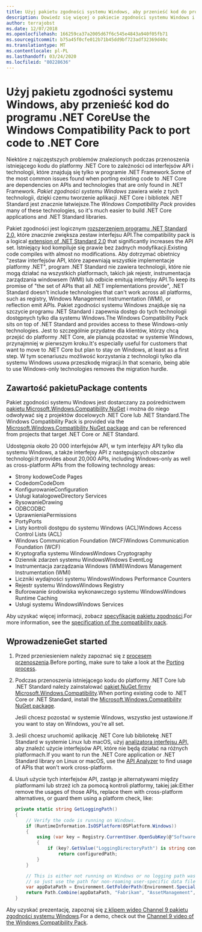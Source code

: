 ```yaml
---
title: Użyj pakietu zgodności systemu Windows, aby przenieść kod do programu .NET Core
description: Dowiedz się więcej o pakiecie zgodności systemu Windows i o tym, jak można go używać do przenoszenia istniejącego kodu programu .NET Framework do platformy .NET Core.
author: terrajobst
ms.date: 12/07/2018
ms.openlocfilehash: 166259ca37a2005d67f6c545e4843a940f05fb71
ms.sourcegitcommit: b75a45f0cfe012b71b45dd9bf723adf32369d40c
ms.translationtype: MT
ms.contentlocale: pl-PL
ms.lasthandoff: 03/24/2020
ms.locfileid: "80228636"
---
```

# <a name="use-the-windows-compatibility-pack-to-port-code-to-net-core"></a><span data-ttu-id="f2ec2-103">Użyj pakietu zgodności systemu Windows, aby przenieść kod do programu .NET Core</span><span class="sxs-lookup"><span data-stu-id="f2ec2-103">Use the Windows Compatibility Pack to port code to .NET Core</span></span>

<span data-ttu-id="f2ec2-104">Niektóre z najczęstszych problemów znalezionych podczas przenoszenia istniejącego kodu do platformy .NET Core to zależności od interfejsów API i technologii, które znajdują się tylko w programie .NET Framework.</span><span class="sxs-lookup"><span data-stu-id="f2ec2-104">Some of the most common issues found when porting existing code to .NET Core are dependencies on APIs and technologies that are only found in .NET Framework.</span></span> <span data-ttu-id="f2ec2-105">*Pakiet zgodności systemu Windows* zawiera wiele z tych technologii, dzięki czemu tworzenie aplikacji .NET Core i bibliotek .NET Standard jest znacznie łatwiejsze.</span><span class="sxs-lookup"><span data-stu-id="f2ec2-105">The *Windows Compatibility Pack* provides many of these technologies, so it's much easier to build .NET Core applications and .NET Standard libraries.</span></span>

<span data-ttu-id="f2ec2-106">Pakiet zgodności jest logicznym [rozszerzeniem programu .NET Standard 2.0,](../whats-new/dotnet-core-2-0.md#api-changes-and-library-support) które znacznie zwiększa zestaw interfejsu API.</span><span class="sxs-lookup"><span data-stu-id="f2ec2-106">The compatibility pack is a logical [extension of .NET Standard 2.0](../whats-new/dotnet-core-2-0.md#api-changes-and-library-support) that significantly increases the API set.</span></span> <span data-ttu-id="f2ec2-107">Istniejący kod kompiluje się prawie bez żadnych modyfikacji.</span><span class="sxs-lookup"><span data-stu-id="f2ec2-107">Existing code compiles with almost no modifications.</span></span> <span data-ttu-id="f2ec2-108">Aby dotrzymać obietnicy "zestaw interfejsów API, które zapewniają wszystkie implementacje platformy .NET", program .NET Standard nie zawiera technologii, które nie mogą działać na wszystkich platformach, takich jak rejestr, instrumentacja zarządzania windowsem (WMI) lub odbicie emitują interfejsy API.</span><span class="sxs-lookup"><span data-stu-id="f2ec2-108">To keep its promise of "the set of APIs that all .NET implementations provide", .NET Standard doesn't include technologies that can't work across all platforms, such as registry, Windows Management Instrumentation (WMI), or reflection emit APIs.</span></span> <span data-ttu-id="f2ec2-109">Pakiet zgodności systemu Windows znajduje się na szczycie programu .NET Standard i zapewnia dostęp do tych technologii dostępnych tylko dla systemu Windows.</span><span class="sxs-lookup"><span data-stu-id="f2ec2-109">The Windows Compatibility Pack sits on top of .NET Standard and provides access to these Windows-only technologies.</span></span> <span data-ttu-id="f2ec2-110">Jest to szczególnie przydatne dla klientów, którzy chcą przejść do platformy .NET Core, ale planują pozostać w systemie Windows, przynajmniej w pierwszym kroku.</span><span class="sxs-lookup"><span data-stu-id="f2ec2-110">It's especially useful for customers that want to move to .NET Core but plan to stay on Windows, at least as a first step.</span></span> <span data-ttu-id="f2ec2-111">W tym scenariuszu możliwość korzystania z technologii tylko dla systemu Windows usuwa przeszkodę migracji.</span><span class="sxs-lookup"><span data-stu-id="f2ec2-111">In that scenario, being able to use Windows-only technologies removes the migration hurdle.</span></span>

## <a name="package-contents"></a><span data-ttu-id="f2ec2-112">Zawartość pakietu</span><span class="sxs-lookup"><span data-stu-id="f2ec2-112">Package contents</span></span>

<span data-ttu-id="f2ec2-113">Pakiet zgodności systemu Windows jest dostarczany za pośrednictwem [pakietu Microsoft.Windows.Compatibility NuGet](https://www.nuget.org/packages/Microsoft.Windows.Compatibility) i można do niego odwoływać się z projektów docelowych .NET Core lub .NET Standard.</span><span class="sxs-lookup"><span data-stu-id="f2ec2-113">The Windows Compatibility Pack is provided via the [Microsoft.Windows.Compatibility NuGet package](https://www.nuget.org/packages/Microsoft.Windows.Compatibility) and can be referenced from projects that target .NET Core or .NET Standard.</span></span>

<span data-ttu-id="f2ec2-114">Udostępnia około 20 000 interfejsów API, w tym interfejsy API tylko dla systemu Windows, a także interfejsy API z następujących obszarów technologii:</span><span class="sxs-lookup"><span data-stu-id="f2ec2-114">It provides about 20,000 APIs, including Windows-only as well as cross-platform APIs from the following technology areas:</span></span>

- <span data-ttu-id="f2ec2-115">Strony kodowe</span><span class="sxs-lookup"><span data-stu-id="f2ec2-115">Code Pages</span></span>
- <span data-ttu-id="f2ec2-116">Codedom</span><span class="sxs-lookup"><span data-stu-id="f2ec2-116">CodeDom</span></span>
- <span data-ttu-id="f2ec2-117">Konfigurowanie</span><span class="sxs-lookup"><span data-stu-id="f2ec2-117">Configuration</span></span>
- <span data-ttu-id="f2ec2-118">Usługi katalogowe</span><span class="sxs-lookup"><span data-stu-id="f2ec2-118">Directory Services</span></span>
- <span data-ttu-id="f2ec2-119">Rysowanie</span><span class="sxs-lookup"><span data-stu-id="f2ec2-119">Drawing</span></span>
- <span data-ttu-id="f2ec2-120">ODBC</span><span class="sxs-lookup"><span data-stu-id="f2ec2-120">ODBC</span></span>
- <span data-ttu-id="f2ec2-121">Uprawnienia</span><span class="sxs-lookup"><span data-stu-id="f2ec2-121">Permissions</span></span>
- <span data-ttu-id="f2ec2-122">Porty</span><span class="sxs-lookup"><span data-stu-id="f2ec2-122">Ports</span></span>
- <span data-ttu-id="f2ec2-123">Listy kontroli dostępu do systemu Windows (ACL)</span><span class="sxs-lookup"><span data-stu-id="f2ec2-123">Windows Access Control Lists (ACL)</span></span>
- <span data-ttu-id="f2ec2-124">Windows Communication Foundation (WCF)</span><span class="sxs-lookup"><span data-stu-id="f2ec2-124">Windows Communication Foundation (WCF)</span></span>
- <span data-ttu-id="f2ec2-125">Kryptografia systemu Windows</span><span class="sxs-lookup"><span data-stu-id="f2ec2-125">Windows Cryptography</span></span>
- <span data-ttu-id="f2ec2-126">Dziennik zdarzeń systemu Windows</span><span class="sxs-lookup"><span data-stu-id="f2ec2-126">Windows EventLog</span></span>
- <span data-ttu-id="f2ec2-127">Instrumentacja zarządzania Windows (WMI)</span><span class="sxs-lookup"><span data-stu-id="f2ec2-127">Windows Management Instrumentation (WMI)</span></span>
- <span data-ttu-id="f2ec2-128">Liczniki wydajności systemu Windows</span><span class="sxs-lookup"><span data-stu-id="f2ec2-128">Windows Performance Counters</span></span>
- <span data-ttu-id="f2ec2-129">Rejestr systemu Windows</span><span class="sxs-lookup"><span data-stu-id="f2ec2-129">Windows Registry</span></span>
- <span data-ttu-id="f2ec2-130">Buforowanie środowiska wykonawczego systemu Windows</span><span class="sxs-lookup"><span data-stu-id="f2ec2-130">Windows Runtime Caching</span></span>
- <span data-ttu-id="f2ec2-131">Usługi systemu Windows</span><span class="sxs-lookup"><span data-stu-id="f2ec2-131">Windows Services</span></span>

<span data-ttu-id="f2ec2-132">Aby uzyskać więcej informacji, zobacz [specyfikację pakietu zgodności](https://github.com/dotnet/designs/blob/master/accepted/2018/compat-pack/compat-pack.md).</span><span class="sxs-lookup"><span data-stu-id="f2ec2-132">For more information, see the [specification of the compatibility pack](https://github.com/dotnet/designs/blob/master/accepted/2018/compat-pack/compat-pack.md).</span></span>

## <a name="get-started"></a><span data-ttu-id="f2ec2-133">Wprowadzenie</span><span class="sxs-lookup"><span data-stu-id="f2ec2-133">Get started</span></span>

1. <span data-ttu-id="f2ec2-134">Przed przeniesieniem należy zapoznać się z [procesem przenoszenia](index.md).</span><span class="sxs-lookup"><span data-stu-id="f2ec2-134">Before porting, make sure to take a look at the [Porting process](index.md).</span></span>

2. <span data-ttu-id="f2ec2-135">Podczas przenoszenia istniejącego kodu do platformy .NET Core lub .NET Standard należy zainstalować [pakiet NuGet firmy Microsoft.Windows.Compatibility](https://www.nuget.org/packages/Microsoft.Windows.Compatibility).</span><span class="sxs-lookup"><span data-stu-id="f2ec2-135">When porting existing code to .NET Core or .NET Standard, install the [Microsoft.Windows.Compatibility NuGet package](https://www.nuget.org/packages/Microsoft.Windows.Compatibility).</span></span>

   <span data-ttu-id="f2ec2-136">Jeśli chcesz pozostać w systemie Windows, wszystko jest ustawione.</span><span class="sxs-lookup"><span data-stu-id="f2ec2-136">If you want to stay on Windows, you're all set.</span></span>

3. <span data-ttu-id="f2ec2-137">Jeśli chcesz uruchomić aplikację .NET Core lub bibliotekę .NET Standard w systemie Linux lub macOS, użyj [analizatora interfejsu API,](../../standard/analyzers/api-analyzer.md) aby znaleźć użycie interfejsów API, które nie będą działać na różnych platformach.</span><span class="sxs-lookup"><span data-stu-id="f2ec2-137">If you want to run the .NET Core application or .NET Standard library on Linux or macOS, use the [API Analyzer](../../standard/analyzers/api-analyzer.md) to find usage of APIs that won't work cross-platform.</span></span>

4. <span data-ttu-id="f2ec2-138">Usuń użycie tych interfejsów API, zastąp je alternatywami między platformami lub strzeż ich za pomocą kontroli platformy, takiej jak:</span><span class="sxs-lookup"><span data-stu-id="f2ec2-138">Either remove the usages of those APIs, replace them with cross-platform alternatives, or guard them using a platform check, like:</span></span>

    ```csharp
    private static string GetLoggingPath()
    {
        // Verify the code is running on Windows.
        if (RuntimeInformation.IsOSPlatform(OSPlatform.Windows))
        {
            using (var key = Registry.CurrentUser.OpenSubKey(@"Software\Fabrikam\AssetManagement"))
            {
                if (key?.GetValue("LoggingDirectoryPath") is string configuredPath)
                    return configuredPath;
            }
        }

        // This is either not running on Windows or no logging path was configured,
        // so just use the path for non-roaming user-specific data files.
        var appDataPath = Environment.GetFolderPath(Environment.SpecialFolder.LocalApplicationData);
        return Path.Combine(appDataPath, "Fabrikam", "AssetManagement", "Logging");
    }
    ```

<span data-ttu-id="f2ec2-139">Aby uzyskać prezentację, zapoznaj się [z klipem wideo Channel 9 pakietu zgodności systemu Windows](https://channel9.msdn.com/Events/Connect/2017/T123).</span><span class="sxs-lookup"><span data-stu-id="f2ec2-139">For a demo, check out the [Channel 9 video of the Windows Compatibility Pack](https://channel9.msdn.com/Events/Connect/2017/T123).</span></span>
